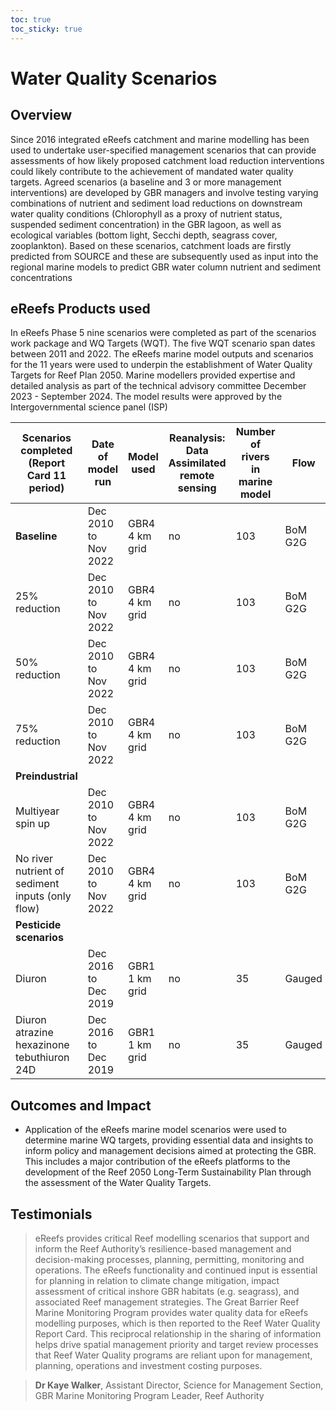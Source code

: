 ```yaml
---
toc: true
toc_sticky: true
---
```


# Water Quality Scenarios

## Overview
Since 2016 integrated eReefs catchment and marine modelling has been used to undertake user-specified management scenarios that can provide assessments of how likely proposed catchment load reduction interventions could likely contribute to the achievement of mandated water quality targets. Agreed scenarios (a baseline and 3 or more management interventions) are developed by GBR managers and involve testing varying combinations of nutrient and sediment load reductions on downstream water quality conditions (Chlorophyll as a proxy of nutrient status, suspended sediment concentration) in the GBR lagoon, as well as ecological variables (bottom light, Secchi depth, seagrass cover, zooplankton). Based on these scenarios, catchment loads are firstly predicted from SOURCE and these are subsequently used as input into the regional marine models to predict GBR water column nutrient and sediment concentrations

## eReefs Products used
In eReefs Phase 5 nine scenarios were completed as part of the scenarios work package and WQ Targets (WQT).  The five WQT scenario span dates between 2011 and 2022.
The eReefs marine model outputs and scenarios for the 11 years were used to underpin the establishment of Water Quality Targets for Reef Plan 2050. Marine modellers provided expertise and detailed analysis as part of the technical advisory committee December 2023 - September 2024.  The model results were approved by the Intergovernmental science panel (ISP)

| **Scenarios completed (Report Card 11 period)**  | **Date of model run** | **Model used**    | **Reanalysis: Data Assimilated remote sensing** | **Number of rivers in marine model** | **Flow** |
| ------------------------------------------------ | --------------------- | ----------------- | ----------------------------------------------- | ------------------------------------ | -------- |
| **Baseline**                                     | Dec 2010 to Nov 2022  | GBR4<br>4 km grid | no                                              | 103                                  | BoM G2G  |
| 25% reduction                                    | Dec 2010 to Nov 2022  | GBR4<br>4 km grid | no                                              | 103                                  | BoM G2G  |
| 50% reduction                                    | Dec 2010 to Nov 2022  | GBR4<br>4 km grid | no                                              | 103                                  | BoM G2G  |
| 75% reduction                                    | Dec 2010 to Nov 2022  | GBR4<br>4 km grid | no                                              | 103                                  | BoM G2G  |
| **Preindustrial**                                |
| Multiyear spin up                                | Dec 2010 to Nov 2022  | GBR4<br>4 km grid | no                                              | 103                                  | BoM G2G  |
| No river nutrient of sediment inputs (only flow) | Dec 2010 to Nov 2022  | GBR4<br>4 km grid | no                                              | 103                                  | BoM G2G  |
| **Pesticide scenarios**                          |                       |                   |                                                 |                                      |          |
| Diuron                                           | Dec 2016 to Dec 2019  | GBR1<br>1 km grid | no                                              | 35                                   | Gauged   |
| Diuron atrazine hexazinone tebuthiuron 24D       | Dec 2016 to Dec 2019  | GBR1<br>1 km grid | no                                              | 35                                   | Gauged   |

## Outcomes and Impact
- Application of the eReefs marine model scenarios were used to determine marine WQ targets, providing essential data and insights to inform policy and management decisions aimed at protecting the GBR. This includes a major contribution of the eReefs platforms to the development of the Reef 2050 Long-Term Sustainability Plan through the assessment of the Water Quality Targets. 

## Testimonials
> eReefs provides critical Reef modelling scenarios that support and inform the Reef Authority’s resilience-based management and decision-making processes, planning, permitting, monitoring and operations. The eReefs functionality and continued input is essential for planning in relation to climate change mitigation, impact assessment of critical inshore GBR habitats (e.g. seagrass), and associated Reef management strategies.  The Great Barrier Reef Marine Monitoring Program provides water quality data for eReefs modelling purposes, which is then reported to the Reef Water Quality Report Card. This reciprocal relationship in the sharing of information helps drive spatial management priority and target review processes that Reef Water Quality programs are reliant upon for management, planning, operations and investment costing purposes.

> **Dr Kaye Walker**, Assistant Director, Science for Management Section, GBR Marine Monitoring Program Leader, Reef Authority
